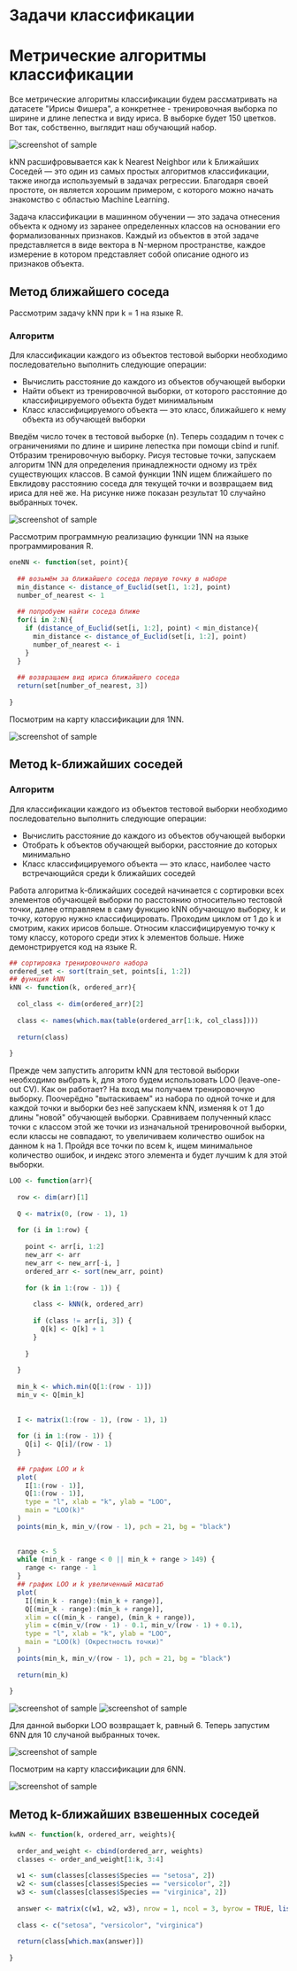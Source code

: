 # Задачи классификации

<h1>Метрические алгоритмы классификации</h1>

<p>
  Все метрические алгоритмы классификации будем рассматривать на датасете "Ирисы Фишера", а конкретнее - тренировочная выборка по ширине и длине лепестка и виду ириса. В выборке будет 150 цветков. Вот так, собственно, выглядит наш обучающий набор.
</p>

![screenshot of sample](https://github.com/jelupre/ML1/blob/master/irises.png)

<p>
  kNN расшифровывается как k Nearest Neighbor или k Ближайших Соседей — это один из самых простых алгоритмов классификации, также иногда используемый в задачах       
  регрессии. Благодаря своей простоте, он является хорошим примером, с которого можно начать знакомство с областью Machine Learning. 
</p>

<p>
  Задача классификации в машинном обучении — это задача отнесения объекта к одному из заранее определенных классов на основании его формализованных признаков. 
  Каждый из объектов в этой задаче представляется в виде вектора в N-мерном пространстве, каждое измерение в котором представляет собой описание одного из признаков 
  объекта. 
</p>

<h2>Метод ближайшего соседа</h2>

<p>
  Рассмотрим задачу kNN при k = 1 на языке R.
</p>

<h3>Алгоритм</h3>

Для классификации каждого из объектов тестовой выборки необходимо последовательно выполнить следующие операции:
<ul>
  <li>Вычислить расстояние до каждого из объектов обучающей выборки</li>
  <li>Найти объект из тренировочной выборки, от которого расстояние до классифицируемого объекта будет минимальным</li>
  <li>Класс классифицируемого объекта — это класс, ближайшего к нему объекта из обучающей выборки</li>
</ul>

<p>
  Введём число точек в тестовой выборке (n). Теперь создадим n точек с ограничениями по длине и ширине лепестка при помощи cbind и runif. Отбразим 
  тренировочную выборку. Рисуя тестовые точки, запускаем алгоритм 1NN для определения принадлежности одному из трёх существующих классов. 
  В самой функции 1NN ищем ближайшего по Евклидову расстоянию соседа для текущей точки и возвращаем вид ириса для неё же. 
  На рисунке ниже показан результат 10 случайно выбранных точек.
</p>

![screenshot of sample](https://github.com/jelupre/ML1/blob/master/1nn_10points.png)

<p>
  Рассмотрим программную реализацию функции 1NN на языке программирования R.  
</p>


```R
oneNN <- function(set, point){
  
  ## возьмём за ближайшего соседа первую точку в наборе
  min_distance <- distance_of_Euclid(set[1, 1:2], point)
  number_of_nearest <- 1
  
  ## попробуем найти соседа ближе
  for(i in 2:N){
    if (distance_of_Euclid(set[i, 1:2], point) < min_distance){
      min_distance <- distance_of_Euclid(set[i, 1:2], point)
      number_of_nearest <- i
    }
  }
  
  ## возвращаем вид ириса ближайшего соседа
  return(set[number_of_nearest, 3])
  
}
```

Посмотрим на карту классификации для 1NN.

![screenshot of sample](https://github.com/jelupre/ML1/blob/master/1nn_map.png)

<h2>Метод k-ближайших соседей</h2>

<h3>Алгоритм</h3>

<p>Для классификации каждого из объектов тестовой выборки необходимо последовательно выполнить следующие операции:</p>

<ul>
    <li>Вычислить расстояние до каждого из объектов обучающей выборки</li>
    <li>Отобрать k объектов обучающей выборки, расстояние до которых минимально</li>
    <li>Класс классифицируемого объекта — это класс, наиболее часто встречающийся среди k ближайших соседей</li>
</ul>

<p>
  Работа алгоритма k-ближайших соседей начинается с сортировки всех элементов обучающей выборки по расстоянию относительно тестовой точки, далее отправляем в саму функцию kNN обучающую выборку, k и точку, которую нужно классифицировать. Проходим циклом от 1 до k и смотрим, каких ирисов больше. Относим классифицируемую точку к тому классу, которого среди этих k элементов больше. Ниже демонстрируется код на языке R.
</p>

```R
## сортировка тренировочного набора
ordered_set <- sort(train_set, points[i, 1:2])
## функция kNN
kNN <- function(k, ordered_arr){
  
  col_class <- dim(ordered_arr)[2]
  
  class <- names(which.max(table(ordered_arr[1:k, col_class])))
  
  return(class)
  
}
```

<p>
  Прежде чем запустить алгоритм kNN для тестовой выборки необходимо выбрать k, для этого будем использовать LOO (leave-one-out CV). Как он работает? На вход мы получаем тренировочную выборку. Поочерёдно "вытаскиваем" из набора по одной точке и для каждой точки и выборки без неё запускаем kNN, изменяя k от 1 до длины "новой" обучающей выборки. Сравниваем полученный класс точки с классом этой же точки из изначальной тренировочной выборки, если классы не совпадают, то увеличиваем количество ошибок на данном k на 1. Пройдя все точки по всем k, ищем минимальное количество ошибок, и индекс этого элемента и будет лучшим k для этой выборки.
</p>

```R
LOO <- function(arr){
  
  row <- dim(arr)[1]
  
  Q <- matrix(0, (row - 1), 1)
  
  for (i in 1:row) {
    
    point <- arr[i, 1:2]
    new_arr <- arr
    new_arr <- new_arr[-i, ]
    ordered_arr <- sort(new_arr, point)
    
    for (k in 1:(row - 1)) {
      
      class <- kNN(k, ordered_arr)
      
      if (class != arr[i, 3]) {
        Q[k] <- Q[k] + 1
      }
      
    }
    
  }
  
  min_k <- which.min(Q[1:(row - 1)])
  min_v <- Q[min_k]
  
  
  I <- matrix(1:(row - 1), (row - 1), 1)
  
  for (i in 1:(row - 1)) {
    Q[i] <- Q[i]/(row - 1)
  }
  
  ## график LOO и k
  plot(
    I[1:(row - 1)], 
    Q[1:(row - 1)], 
    type = "l", xlab = "k", ylab = "LOO",
    main = "LOO(k)"
  )
  points(min_k, min_v/(row - 1), pch = 21, bg = "black")
  
  
  range <- 5
  while (min_k - range < 0 || min_k + range > 149) {
    range <- range - 1
  }
  ## график LOO и k увеличенный масштаб
  plot(
    I[(min_k - range):(min_k + range)], 
    Q[(min_k - range):(min_k + range)], 
    xlim = c((min_k - range), (min_k + range)), 
    ylim = c(min_v/(row - 1) - 0.1, min_v/(row - 1) + 0.1), 
    type = "l", xlab = "k", ylab = "LOO",
    main = "LOO(k) (Окрестность точки)"
  )
  points(min_k, min_v/(row - 1), pch = 21, bg = "black")
  
  return(min_k)
  
}
```

![screenshot of sample](https://github.com/jelupre/ML1/blob/master/LOO_6nn.png) ![screenshot of sample](https://github.com/jelupre/ML1/blob/master/LOO_6nn_near.png)

Для данной выборки LOO возвращает k, равный 6. Теперь запустим 6NN для 10 случаной выбранных точек.

![screenshot of sample](https://github.com/jelupre/ML1/blob/master/6nn_10points.png)

Посмотрим на карту классификации для 6NN.

![screenshot of sample](https://github.com/jelupre/ML1/blob/master/6nn_map.png)

<h2>Метод k-ближайших взвешенных соседей</h2>


```R
kwNN <- function(k, ordered_arr, weights){
  
  order_and_weight <- cbind(ordered_arr, weights)
  classes <- order_and_weight[1:k, 3:4]
  
  w1 <- sum(classes[classes$Species == "setosa", 2])
  w2 <- sum(classes[classes$Species == "versicolor", 2])
  w3 <- sum(classes[classes$Species == "virginica", 2])
  
  answer <- matrix(c(w1, w2, w3), nrow = 1, ncol = 3, byrow = TRUE, list(c(1), c(1, 2, 3)))
  
  class <- c("setosa", "versicolor", "virginica")
  
  return(class[which.max(answer)])
  
}
```



